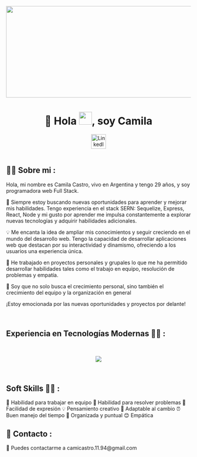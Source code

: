 <div align="left">
    <img src="https://user-images.githubusercontent.com/95478989/198955082-6e78ebb5-e1e4-49f9-8d32-6e5af3984dcd.gif"  width="1200" height="250"> 
</div >
    <h1 align="center">👋 Hola <img src="https://media.giphy.com/media/hvRJCLFzcasrR4ia7z/giphy.gif" width="35">, soy Camila </h1>
    <div align="center">
        <a  href="https://www.linkedin.com/in/ccamila-castro/">
        <img   src="https://camo.githubusercontent.com/f4f0ef7493c38feb75ede98d04b23bf1d019e30f9239f5f7113a3a84cb0d791d/68747470733a2f2f696d672e69636f6e73382e636f6d2f666c75656e63792f34382f3030303030302f6c696e6b6564696e2e706e67" width="40" height="40" alt="LinkedIn">
        </a>
    </div>
    

<br>
    
## 👨‍💻 Sobre mi  :
Hola, mi nombre es Camila Castro, vivo en Argentina y tengo 29 años, y soy programadora web Full Stack.

🚀 Siempre estoy buscando nuevas oportunidades para aprender y mejorar mis habilidades. Tengo experiencia en el stack SERN: Sequelize, Express, React, Node  y mi gusto por aprender me impulsa constantemente a explorar nuevas tecnologías y adquirir habilidades adicionales. 

💡 Me encanta la idea de ampliar mis conocimientos y seguir creciendo en el mundo del desarrollo web. Tengo la capacidad de desarrollar aplicaciones web que destacan por su interactividad y dinamismo, ofreciendo a los usuarios una experiencia única.

💼 He trabajado en proyectos personales y grupales lo que me ha permitido desarrollar habilidades tales como el trabajo en equipo, resolución de problemas y empatía.

🤗 Soy que no solo busca el crecimiento personal, sino también el crecimiento del equipo y la organización en general

¡Estoy emocionada por las nuevas oportunidades y proyectos por delante!


<br>

## Experiencia en Tecnologías Modernas 🧑‍💻 :

<br>

<p align="center">
  <a href="https://skillicons.dev">
    <img src="https://skillicons.dev/icons?i=git,css,html,js,nodejs,react,redux,postgres,sequelize,express, github, figma, discord, trello" />
  </a>
</p>

<br>

## Soft Skills 🧑‍💻 :
🤝 Habilidad para trabajar en equipo
🧩 Habilidad para resolver problemas
📢 Facilidad de expresión
💡 Pensamiento creativo
🌱 Adaptable al cambio
⏰ Buen manejo del tiempo
📅 Organizada y puntual
😊 Empática





## 🔗 Contacto :

<p>📧 Puedes contactarme a camicastro.11.94@gmail.com</p>

